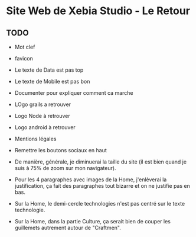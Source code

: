 Site Web de Xebia Studio - Le Retour
====================================



TODO
----

  * Mot clef
  * favicon

  * Le texte de Data est pas top
  * Le texte de Mobile est pas bon

  * Documenter pour expliquer comment ca marche
  * LOgo grails a retrouver
  * Logo Node à retrouver
  * Logo android à retrouver
  * Mentions légales
  * Remettre les boutons sociaux en haut

  - De manière, générale, je diminuerai la taille du site (il est bien quand je suis à 75% de zoom sur mon navigateur).


  - Pour les 4 paragraphes avec images de la Home, j'enlèverai la justification, ça fait des paragraphes tout bizarre et on ne justifie pas en bas.
  - Sur la Home, le demi-cercle technologies n'est pas centré sur le texte technologie.
  - Sur la Home, dans la partie Culture, ça serait bien de couper les guillemets autrement autour de "Craftmen".













